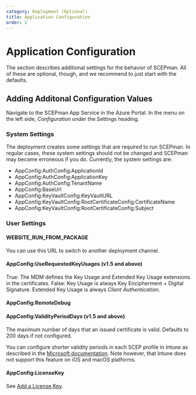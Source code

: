 ```yaml
---
category: Deployment (Optional)
title: Application Configuration
order: 2
---
```


# Application Configuration

The section describes additional settings for the behavior of SCEPman. All of these are optional, though, and we recommend to just start with the defaults.

## Adding Additonal Configuration Values

Navigate to the SCEPman App Service in the Azure Portal. In the menu on the left side, *Configuration* under the Settings heading.

### System Settings

The deployment creates some settings that are required to run SCEPman. In regular cases, these system settings should not be changed and SCEPman may become erroneous if you do. Currently, the system settings are:

* AppConfig:AuthConfig:ApplicationId
* AppConfig:AuthConfig:ApplicationKey
* AppConfig:AuthConfig:TenantName
* AppConfig:BaseUrl
* AppConfig:KeyVaultConfig:KeyVaultURL
* AppConfig:KeyVaultConfig:RootCertificateConfig:CertificateName
* AppConfig:KeyVaultConfig:RootCertificateConfig:Subject

### User Settings

#### WEBSITE_RUN_FROM_PACKAGE

You can use this URL to switch to another deployment channel.

#### AppConfig:UseRequestedKeyUsages (v1.5 and above)

True: The MDM defines the Key Usage and Extended Key Usage extensions in the certificates.
False: Key Usage is always Key Encipherment + Digital Signature. Extended Key Usage is always *Client Authentication*.

#### AppConfig:RemoteDebug

#### AppConfig:ValidityPeriodDays (v1.5 and above)

The maximum number of days that an issued certificate is valid. Defaults to 200 days if not configured.

You can configure shorter validity periods in each SCEP profile in Intune as described in the [Microsoft documentation](https://docs.microsoft.com/en-us/mem/intune/protect/certificates-scep-configure#modify-the-validity-period-of-the-certificate-template). Note however, that Intune does not support this feature on iOS and macOS platforms.

#### AppConfig:LicenseKey

See [Add a License Key](../configuration/add-a-license-key).